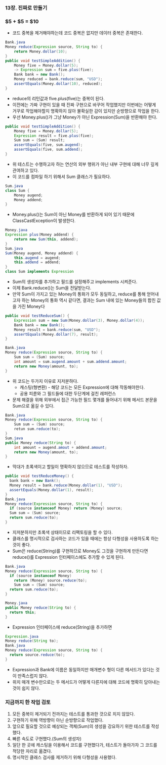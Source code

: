 ### 13장. 진짜로 만들기
### $5 + $5 = $10
- 코드 중복을 제거해야하는데 코드 중복은 없지만 데이터 중복은 존재한다. 
```java
Bank.java
Money reduce(Expression source, String to) {
    return Money.dollar(10);
}
public void testSimpleAddition() {
    Money five = Money.dollar(5);
    -> Expression sum = five.plus(five);
    Bank bank = new Bank();
    Money reduced = bank.reduce(sum, "USD");
    assertEquals(Money.dollar(10), reduced);
}
```
- reduce의 리턴값과 five.plus(five)는 중복이 된다. 
- 이전에는 가짜 구현이 있을 때 진짜 구현으로 바꾸어 작업했지만 이번에는 어떻게 거꾸로 작업해야할지 명확하지 않아 불확실한 감이 있지만 순방향으로 작업을 한다. 
- 우선 Money.plus()가 그냥 Money가 아닌 Expression(Sum)을 반환해야 한다. 
```java
public void testSimpleAddition() {
    Money five = Money.dollar(5); 
    Expression result = five.plus(five);
    Sum sum = (Sum) result;
    assertEquals(five, sum.augend);
    assertEquals(five, sum.addend);
}
```
- 위 테스트는 수행하고자 하는 연산의 외부 행위가 아닌 내부 구현에 대해 너무 깊게 관여하고 있다. 
- 이 코드를 컴파일 하기 위해셔 Sum 클래스가 필요하다. 
```java
Sum.java
class Sum {
    Money augend;
    Money addend;
}
```
- Money.plus()는 Sum이 아닌 Money를 반환하게 되어 있기 때문에 ClassCastException이 발생한다. 
```java
Money.java
Expression plus(Money addend) {
    return new Sum(this, addend);
}
Sum.java
Sum(Money augend, Money addend) {
    this.augend = augend;
    this.addend = addend;
}
class Sum implements Expression
```
- Sum의 생성자를 추가하고 필드를 설정해주고 implements 시켜준다. 
- 이제 Bank.reduce()는 Sum을 전달받는다. 
- 만약 Sum이 가지고 있는 Money의 통화가 모두 동일하고, reduce를 통해 얻어내고자 하는 Money의 통화 역시 같다면, 결과는 Sum 내에 있는 Money들의 합친 값을 가진 Money다
```java
public void testReduceSum() {
    Expression sum = new Sum(Money.dollar(3), Money.dollar(4));
    Bank bank = new Bank();
    Money result = bank.reduce(sum, "USD");
    assertEquals(Money.dollar(7), result);
}
```

```java
Bank.java
Money reduce(Expression source, String to) {
    Sum sum = (Sum) source;
    int amount = sum.augend.amount + sum.addend.amount;
    return new Money(amount, to);
}
```
- 위 코드는 두가지 이유로 지저분하다.
  - 캐스팅(형변환) - 해당 코드는 모든 Expression에 대해 작동해야한다. 
  - 공용 피륻와 그 필드들에 대한 두단계에 걸친 레퍼런스
- 문제 해결을 위해 외부에서 접근 가능한 필드 몇개를 들어내기 위해 메서드 본문을 Sum으로 옮길 수 있다. 
```java
Bank.java
Money reduce(Expression source, String to) {
    Sum sum = (Sum) source;
    retun sum.reduce(to);
}
Sum.java
public Money reduce(String to) {
    int amount = augend.amout + addend.amount;
    return new Money(amount, to);
}
```
- 막대가 초록색이고 할일이 명확하지 않으므로 테스트를 작성하자.
```java
public void testReduceMoney() {
  bank bank = new Bank();
  Money result = bank.reduce(Money.dollar(1), "USD");
  assertEquals(Money.dollar(1), result);
}
Bank.java
Money reduce(Expression source, String to) {
  if (source instanceof Money) return (Money) source;
  Sum sum = (Sum) source;
  return sum.reduce(to);
}
```
- 지저분하지만 초록색 상태이므로 리팩토링을 할 수 있다. 
- 클래스를 명시적으로 검사하는 코드가 있을 때에는 항상 다형성을 사용하도록 하는 것이 좋다. 
- Sum은 reduce(String)를 구현하므로 Money도 그것을 구현하게 만든다면 reduce()를 Expression 인터페이스에도 추가할 수 있게 된다. 
```java
Bank.java
Money reduce(Expression source, String to) {
  if (source instanceof Money) 
    return (Money) source.reduce(to);
    Sum sum = (Sum) source;
  return sum.reduce(to);
}

Money.java
public Money reduce(String to) {
  return this;
}
```
- Expression 인터페이스에 reduce(String)을 추가하면
```java
Expression.java
Money reduce(String to);
Bank.java
Money reduce(Expression source, String to) {
  return source.reduce(to);
}
```
- Expression과 Bank에 이름은 동일하지만 매개변수 형이 다른 메서드가 있다는 것이 만족스럽지 않다. 
- 위치 매개 변수만으로는 두 메서드가 어떻게 다른지에 대해 코드에 명확히 담아내는 것이 쉽지 않다. 

### 지금까지 한 작업 검토
1. 모든 중복이 제거되기 전까지는 테스트를 통과한 것으로 치지 않았다. 
2. 구현하기 위해 역방향이 아닌 순방향으로 작업했다.
3. 앞으로 필요할 것으로 예상되는 객체(Sum)의 생성을 강요하기 위한 테스트를 작성했다. 
4. 빠른 속도로 구현했다.(Sum의 생성자) 
5. 일단 한 곳에 캐스팅을 이용해서 코드를 구현했다가, 테스트가 돌아가자 그 코드를 적당한 자리로 옮겼다. 
6. 명시적인 클래스 검사를 제거하기 위해 다형성을 사용했다. 
